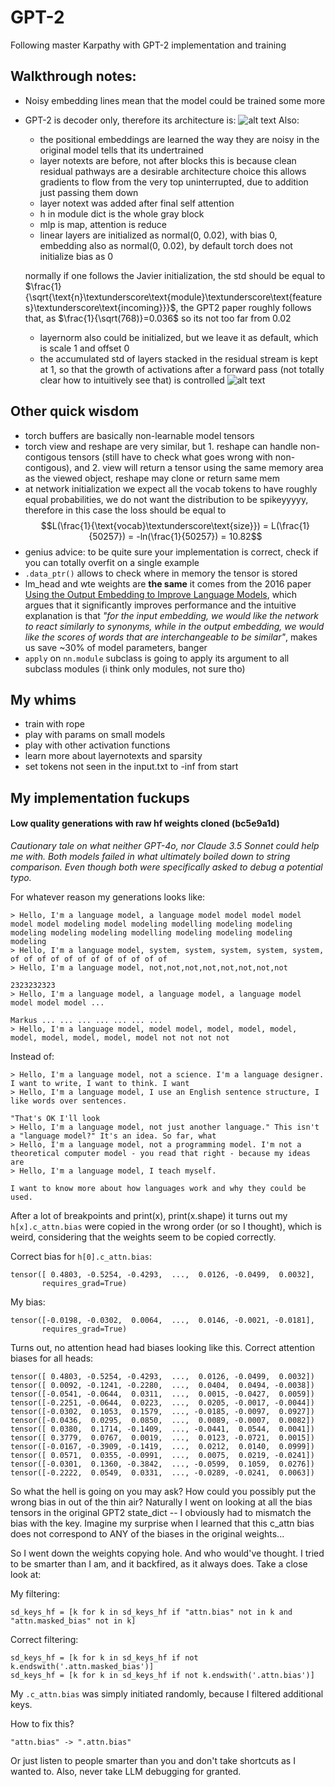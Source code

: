 # GPT-2
Following master Karpathy with GPT-2 implementation and training

## Walkthrough notes:

- Noisy embedding lines mean that the model could be trained some more

- GPT-2 is decoder only, therefore its architecture is:
![alt text](image.png)
  Also:
  - the positional embeddings are learned
    the way they are noisy in the original model tells that its undertrained
  - layer notexts are before, not after blocks
    this is because clean residual pathways are a desirable architecture choice
    this allows gradients to flow from the very top uninterrupted, due to addition
    just passing them down
  - layer notext was added after final self attention
  - h in module dict is the whole gray block
  - mlp is map, attention is reduce
  - linear layers are initialized as normal(0, 0.02), with bias 0, embedding also as normal(0, 0.02), by default torch does not initialize bias as 0

  normally if one follows the Javier initialization, the std should be equal to $\frac{1}{\sqrt{\text{n}\textunderscore\text{module}\textunderscore\text{features}\textunderscore\text{incoming}}}$, the GPT2 paper roughly follows that, as $\frac{1}{\sqrt(768)}=0.036$ so its not too far from $0.02$
  - layernorm also could be initialized, but we leave it as default, which is scale 1 and offset 0
  - the accumulated std of layers stacked in the residual stream is kept at 1, so that the growth of activations after a forward pass (not totally clear how to intuitively see that) is controlled
  ![alt text](image-2.png)

## Other quick wisdom
- torch buffers are basically non-learnable model tensors
- torch view and reshape are very similar, 
but 1. reshape can handle non-contigous tensors (still have to check what goes wrong with non-contigous), 
and 2. view will return a tensor using the same memory area as the viewed object, reshape may clone or return same mem
- at network initialization we expect all the vocab tokens to have roughly equal probabilities, we do not want the distribution to be spikeyyyyy, therefore in this case the loss should be equal to $$L(\frac{1}{\text{vocab}\textunderscore\text{size}}) = L(\frac{1}{50257}) = -ln(\frac{1}{50257}) = 10.82$$
- genius advice: to be quite sure your implementation is correct, check if you can totally overfit on a single example
- `.data_ptr()` allows to check where in memory the tensor is stored
- lm_head and wte weights are **the same** it comes from the 2016 paper [Using the Output Embedding to Improve Language Models](https://arxiv.org/pdf/1608.05859), which argues that it significantly improves performance and the intuitive explanation is that *"for the input embedding, we would like the
network to react similarly to synonyms, while in
the output embedding, we would like the scores
of words that are interchangeable to be similar"*, makes us save ~30% of model parameters, banger
- `apply` on `nn.module` subclass is going to apply its argument to all subclass modules (i think only modules, not sure tho)


## My whims
- train with rope
- play with params on small models
- play with other activation functions
- learn more about layernotexts and sparsity
- set tokens not seen in the input.txt to -inf from start

## My implementation fuckups

#### Low quality generations with raw hf weights cloned (bc5e9a1d)
*Cautionary tale on what neither GPT-4o, nor Claude 3.5 Sonnet could help me with. Both models failed in what ultimately boiled down to string comparison. Even though both were specifically asked to debug a potential typo.*

For whatever reason my generations looks like:

```
> Hello, I'm a language model, a language model model model model model model modeling model modeling modelling modeling modeling modeling modeling modeling modelling modeling modeling modeling modeling
> Hello, I'm a language model, system, system, system, system, system, of of of of of of of of of of of of
> Hello, I'm a language model, not,not,not,not,not,not,not,not

2323232323
> Hello, I'm a language model, a language model, a language model model model model ...

Markus ... ... ... ... ... ... ...
> Hello, I'm a language model, model model, model, model, model, model, model, model, model, model not not not not
```

Instead of:

```
> Hello, I'm a language model, not a science. I'm a language designer. I want to write, I want to think. I want
> Hello, I'm a language model, I use an English sentence structure, I like words over sentences.

"That's OK I'll look
> Hello, I'm a language model, not just another language." This isn't a "language model?" It's an idea. So far, what
> Hello, I'm a language model, not a programming model. I'm not a theoretical computer model - you read that right - because my ideas are
> Hello, I'm a language model, I teach myself.

I want to know more about how languages work and why they could be used.
```

After a lot of breakpoints and print(x), print(x.shape) it turns out my `h[x].c_attn.bias` were copied in the wrong order (or so I thought), which is weird, considering that the weights seem to be copied correctly. 

Correct bias for `h[0].c_attn.bias`:

```
tensor([ 0.4803, -0.5254, -0.4293,  ...,  0.0126, -0.0499,  0.0032],
       requires_grad=True)
```

My bias:

```
tensor([-0.0198, -0.0302,  0.0064,  ...,  0.0146, -0.0021, -0.0181],
       requires_grad=True)
```

Turns out, no attention head had biases looking like this. Correct attention biases for all heads:

```
tensor([ 0.4803, -0.5254, -0.4293,  ...,  0.0126, -0.0499,  0.0032])
tensor([ 0.0092, -0.1241, -0.2280,  ...,  0.0404,  0.0494, -0.0038])
tensor([-0.0541, -0.0644,  0.0311,  ...,  0.0015, -0.0427,  0.0059])
tensor([-0.2251, -0.0644,  0.0223,  ...,  0.0205, -0.0017, -0.0044])
tensor([-0.0302,  0.1053,  0.1579,  ..., -0.0185, -0.0097,  0.0927])
tensor([-0.0436,  0.0295,  0.0850,  ...,  0.0089, -0.0007,  0.0082])
tensor([ 0.0380,  0.1714, -0.1409,  ..., -0.0441,  0.0544,  0.0041])
tensor([ 0.3779,  0.0767,  0.0019,  ...,  0.0123, -0.0721,  0.0015])
tensor([-0.0167, -0.3909, -0.1419,  ...,  0.0212,  0.0140,  0.0999])
tensor([ 0.0571,  0.0355, -0.0991,  ...,  0.0075,  0.0219, -0.0241])
tensor([-0.0301,  0.1360, -0.3842,  ..., -0.0599,  0.1059,  0.0276])
tensor([-0.2222,  0.0549,  0.0331,  ..., -0.0289, -0.0241,  0.0063])
```

So what the hell is going on you may ask? How could you possibly put the wrong bias in out of the thin air? Naturally I went on looking at all the bias tensors in the original GPT2 state_dict -- I obviously had to mismatch the bias with the key. Imagine my surprise when I learned that this c_attn bias does not correspond to ANY of the biases in the original weights...

So I went down the weights copying hole. And who would've thought. I tried to be smarter than I am, and it backfired, as it always does. Take a close look at:

My filtering:

```
sd_keys_hf = [k for k in sd_keys_hf if "attn.bias" not in k and "attn.masked_bias" not in k]
```

Correct filtering:

```
sd_keys_hf = [k for k in sd_keys_hf if not k.endswith('.attn.masked_bias')]
sd_keys_hf = [k for k in sd_keys_hf if not k.endswith('.attn.bias')]
```

My `.c_attn.bias` was simply initiated randomly, because I filtered additional keys. 

How to fix this?

```
"attn.bias" -> ".attn.bias"
```

Or just listen to people smarter than you and don't take shortcuts as I wanted to. Also, never take LLM debugging for granted.